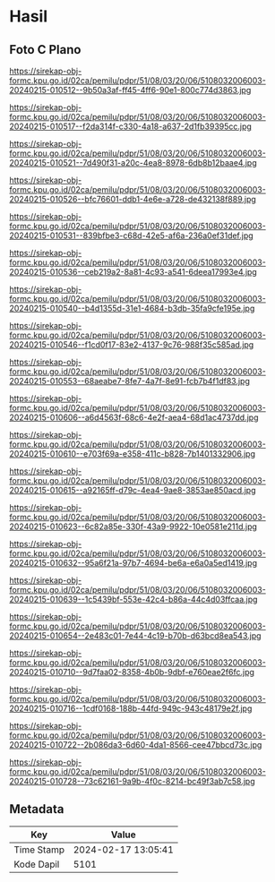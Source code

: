 # Hasil

## Foto C Plano

https://sirekap-obj-formc.kpu.go.id/02ca/pemilu/pdpr/51/08/03/20/06/5108032006003-20240215-010512--9b50a3af-ff45-4ff6-90e1-800c774d3863.jpg

https://sirekap-obj-formc.kpu.go.id/02ca/pemilu/pdpr/51/08/03/20/06/5108032006003-20240215-010517--f2da314f-c330-4a18-a637-2d1fb39395cc.jpg

https://sirekap-obj-formc.kpu.go.id/02ca/pemilu/pdpr/51/08/03/20/06/5108032006003-20240215-010521--7d490f31-a20c-4ea8-8978-6db8b12baae4.jpg

https://sirekap-obj-formc.kpu.go.id/02ca/pemilu/pdpr/51/08/03/20/06/5108032006003-20240215-010526--bfc76601-ddb1-4e6e-a728-de432138f889.jpg

https://sirekap-obj-formc.kpu.go.id/02ca/pemilu/pdpr/51/08/03/20/06/5108032006003-20240215-010531--839bfbe3-c68d-42e5-af6a-236a0ef31def.jpg

https://sirekap-obj-formc.kpu.go.id/02ca/pemilu/pdpr/51/08/03/20/06/5108032006003-20240215-010536--ceb219a2-8a81-4c93-a541-6deea17993e4.jpg

https://sirekap-obj-formc.kpu.go.id/02ca/pemilu/pdpr/51/08/03/20/06/5108032006003-20240215-010540--b4d1355d-31e1-4684-b3db-35fa9cfe195e.jpg

https://sirekap-obj-formc.kpu.go.id/02ca/pemilu/pdpr/51/08/03/20/06/5108032006003-20240215-010546--f1cd0f17-83e2-4137-9c76-988f35c585ad.jpg

https://sirekap-obj-formc.kpu.go.id/02ca/pemilu/pdpr/51/08/03/20/06/5108032006003-20240215-010553--68aeabe7-8fe7-4a7f-8e91-fcb7b4f1df83.jpg

https://sirekap-obj-formc.kpu.go.id/02ca/pemilu/pdpr/51/08/03/20/06/5108032006003-20240215-010606--a6d4563f-68c6-4e2f-aea4-68d1ac4737dd.jpg

https://sirekap-obj-formc.kpu.go.id/02ca/pemilu/pdpr/51/08/03/20/06/5108032006003-20240215-010610--e703f69a-e358-411c-b828-7b1401332906.jpg

https://sirekap-obj-formc.kpu.go.id/02ca/pemilu/pdpr/51/08/03/20/06/5108032006003-20240215-010615--a92165ff-d79c-4ea4-9ae8-3853ae850acd.jpg

https://sirekap-obj-formc.kpu.go.id/02ca/pemilu/pdpr/51/08/03/20/06/5108032006003-20240215-010623--6c82a85e-330f-43a9-9922-10e0581e211d.jpg

https://sirekap-obj-formc.kpu.go.id/02ca/pemilu/pdpr/51/08/03/20/06/5108032006003-20240215-010632--95a6f21a-97b7-4694-be6a-e6a0a5ed1419.jpg

https://sirekap-obj-formc.kpu.go.id/02ca/pemilu/pdpr/51/08/03/20/06/5108032006003-20240215-010639--1c5439bf-553e-42c4-b86a-44c4d03ffcaa.jpg

https://sirekap-obj-formc.kpu.go.id/02ca/pemilu/pdpr/51/08/03/20/06/5108032006003-20240215-010654--2e483c01-7e44-4c19-b70b-d63bcd8ea543.jpg

https://sirekap-obj-formc.kpu.go.id/02ca/pemilu/pdpr/51/08/03/20/06/5108032006003-20240215-010710--9d7faa02-8358-4b0b-9dbf-e760eae2f6fc.jpg

https://sirekap-obj-formc.kpu.go.id/02ca/pemilu/pdpr/51/08/03/20/06/5108032006003-20240215-010716--1cdf0168-188b-44fd-949c-943c48179e2f.jpg

https://sirekap-obj-formc.kpu.go.id/02ca/pemilu/pdpr/51/08/03/20/06/5108032006003-20240215-010722--2b086da3-6d60-4da1-8566-cee47bbcd73c.jpg

https://sirekap-obj-formc.kpu.go.id/02ca/pemilu/pdpr/51/08/03/20/06/5108032006003-20240215-010728--73c62161-9a9b-4f0c-8214-bc49f3ab7c58.jpg


## Metadata

| Key        | Value               |
| ---------- | ------------------- |
| Time Stamp | 2024-02-17 13:05:41 |
| Kode Dapil | 5101                |



